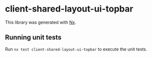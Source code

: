 # client-shared-layout-ui-topbar

This library was generated with [Nx](https://nx.dev).

## Running unit tests

Run `nx test client-shared-layout-ui-topbar` to execute the unit tests.
